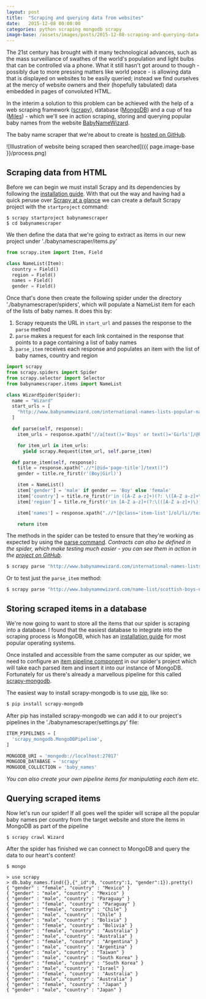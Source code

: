 ```yaml
---
layout: post
title:  "Scraping and querying data from websites"
date:   2015-12-08 00:00:00
categories: python scraping mongodb scrapy
image-base: /assets/images/posts/2015-12-08-scraping-and-querying-data-from-websites
---
```


The 21st century has brought with it many technological advances, such as the mass surveillance of swathes of the world's population and light bulbs that can be controlled via a phone. What it still hasn't got around to though - possibly due to more pressing matters like world peace - is allowing data that is displayed on websites to be easily queried; instead we find ourselves at the mercy of website owners and their (hopefully tabulated) data embedded in pages of convoluted HTML.

In the interim a solution to this problem can be achieved with the help of a web scraping framework ([scrapy](http://scrapy.org/)), database ([MongoDB](https://www.mongodb.org/)) and a cup of tea ([Miles](http://www.djmiles.co.uk/)) - which we'll see in action scraping, storing and querying popular baby names from the website [BabyNameWizard](http://www.babynamewizard.com/).


The baby name scraper that we're about to create is [hosted on GitHub](https://github.com/SketchingDev/Babyname-Scraper).

![Illustration of website being scraped then searched]({{ page.image-base }}/process.png)

## Scraping data from HTML

Before we can begin we must install Scrapy and its dependencies by following the [installation guide](http://doc.scrapy.org/en/latest/intro/install.html). With that out the way and having had a quick peruse over [Scrapy at a glance](http://doc.scrapy.org/en/latest/intro/overview.html) we can create a default Scrapy project with the `startproject` command:

```console
$ scrapy startproject babynamescraper
$ cd babynamescraper
```

We then define the data that we're going to extract as items in our new project under './babynamescraper/items.py'

```python
from scrapy.item import Item, Field

class NameList(Item):
  country = Field()
  region = Field()
  names = Field()
  gender = Field()
```

Once that's done then create the following spider under the directory './babynamescraper/spiders', which will populate a NameList item for each of the lists of baby names. It does this by:

1. Scrapy requests the URL in `start_url` and passes the response to the `parse` method
2. `parse` makes a request for each link contained in the response that points to a page containing a list of baby names
3. `parse_item` receives each response and populates an item with the list of baby names, country and region

```python
import scrapy
from scrapy.spiders import Spider
from scrapy.selector import Selector
from babynamescraper.items import NameList

class WizardSpider(Spider):
  name = "Wizard"
  start_urls = [
    "http://www.babynamewizard.com/international-names-lists-popular-names-from-around-the-world"
  ]

  def parse(self, response):
    item_urls = response.xpath("//a[text()='Boys' or text()='Girls']/@href").extract()

    for item_url in item_urls:
      yield scrapy.Request(item_url, self.parse_item)

  def parse_item(self, response):
    title = response.xpath(".//*[@id='page-title']/text()")
    gender = title.re_first(r'(Boy|Girl)')

    item = NameList()
    item['gender'] = 'male' if gender == 'Boy' else 'female'
    item['country'] = title.re_first(r'in ([A-Z a-z]+)(?: \([A-Z a-z]+\))?').strip()
    item['region'] = title.re_first(r'in [A-Z a-z]+(?:\(([A-Z a-z]+)\))?').strip()

    item['names'] = response.xpath(".//*[@class='item-list']/ol/li//text()").extract()

    return item
```

The methods in the spider can be tested to ensure that they're working as expected by using the [parse command](http://doc.scrapy.org/en/latest/topics/debug.html#parse-command). *Contracts can also be defined in the spider, which make testing much easier - you can see them in action in the [project on GitHub](https://github.com/SketchingDev/Babyname-Scraper)*.

```bash
$ scrapy parse "http://www.babynamewizard.com/international-names-lists-popular-names-from-around-the-world" --spider=Wizard -c parse
```

Or to test just the `parse_item` method:

```bash
$ scrapy parse "http://www.babynamewizard.com/name-list/scottish-boys-names-most-popular-names-for-boys-in-scotland" --spider=Wizard -c parse_item
```


## Storing scraped items in a database

We're now going to want to store all the items that our spider is scraping into a database. I found that the easiest database to integrate into the scraping process is MongoDB, which has an [installation guide](https://docs.mongodb.org/manual/installation) for most popular operating systems.

Once installed and accessible from the same computer as our spider, we need to configure an [item pipeline component](http://doc.scrapy.org/en/latest/topics/item-pipeline.html) in our spider's project which will take each parsed item and insert it into our instance of MongoDB. Fortunately for us there's already a marvellous pipeline for this called [scrapy-mongodb](http://sebdah.github.io/scrapy-mongodb/).

The easiest way to install scrapy-mongodb is to use [pip](https://pypi.python.org/pypi/pip/), like so:

```bash
$ pip install scrapy-mongodb
```

After pip has installed scrapy-mongodb we can add it to our project's pipelines in the './babynamescraper/settings.py' file:

```python
ITEM_PIPELINES = [
  'scrapy_mongodb.MongoDBPipeline',
]

MONGODB_URI = 'mongodb://localhost:27017'
MONGODB_DATABASE = 'scrapy'
MONGODB_COLLECTION = 'baby_names'
```

*You can also create your own pipeline items for manipulating each item etc.*

## Querying scraped items

Now let's run our spider! If all goes well the spider will scrape all the popular baby names per country from the target website and store the items in MongoDB as part of the pipeline

```console
$ scrapy crawl Wizard
```

After the spider has finished we can connect to MongoDB and query the data to our heart's content!

```console
$ mongo

> use scrapy
> db.baby_names.find({},{"_id":0, "country":1, "gender":1}).pretty()
{ "gender" : "female", "country" : "Mexico" }
{ "gender" : "male", "country" : "Mexico" }
{ "gender" : "male", "country" : "Paraguay" }
{ "gender" : "female", "country" : "Paraguay" }
{ "gender" : "female", "country" : "Chile" }
{ "gender" : "male", "country" : "Chile" }
{ "gender" : "male", "country" : "Bolivia" }
{ "gender" : "female", "country" : "Bolivia" }
{ "gender" : "female", "country" : "Australia" }
{ "gender" : "male", "country" : "Australia" }
{ "gender" : "female", "country" : "Argentina" }
{ "gender" : "male", "country" : "Argentina" }
{ "gender" : "male", "country" : "Taiwan" }
{ "gender" : "male", "country" : "South Korea" }
{ "gender" : "female", "country" : "South Korea" }
{ "gender" : "male", "country" : "Israel" }
{ "gender" : "female", "country" : "Australia" }
{ "gender" : "male", "country" : "Australia" }
{ "gender" : "female", "country" : "Japan" }
{ "gender" : "male", "country" : "Japan" }
```
